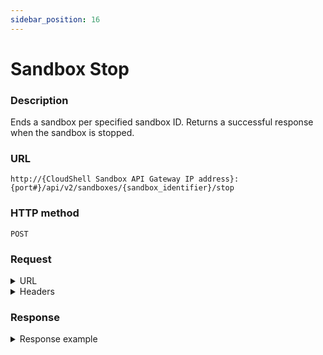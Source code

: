 ```yaml
---
sidebar_position: 16
---
```


# Sandbox Stop

### Description

Ends a sandbox per specified sandbox ID. Returns a successful response when the sandbox is stopped.

### URL

`http://{CloudShell Sandbox API Gateway IP address}:{port#}/api/v2/sandboxes/{sandbox_identifier}/stop`

### HTTP method

`POST`

### Request

<details>
<summary>URL</summary>

| Parameter | Description/Comments |
| --- | --- |
| `sandbox_identifier` | The id of the sandbox (`string`). <br/> Note: You can get the sandbox ID from the [sandboxes](https://help.quali.com/Online%20Help/0.0/Portal/Content/API/RefGuides/Sndbx-REST-API/REST-API-V2-Ref-Guide.htm?tocpath=CloudShell%20API%20Guide%7CCloudShell%20Sandbox%20API%7C_____3#sandboxe) method, [blueprint start](https://help.quali.com/Online%20Help/0.0/Portal/Content/API/RefGuides/Sndbx-REST-API/REST-API-V2-Ref-Guide.htm?tocpath=CloudShell%20API%20Guide%7CCloudShell%20Sandbox%20API%7C_____3#blueprin3) method, and from the sandbox ID segment in the CloudShell Portal URL. |

</details>

<details>
<summary>Headers</summary>

Example header format for the `sandbox stop` method:

`Authorization: Basic <authorization token returned from the login method>`

`Content-Type: application/json`

</details>

### Response

<details>
<summary>Response example</summary>

A successful response is displayed when the `sandbox stop` method ends the sandbox:

```javascript
{
   "result":"success",
   "_links":{
      "all":{
         "href":"/sandboxes",
         "method":"GET"
      }
   }
}
```

</details>